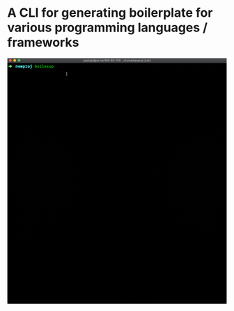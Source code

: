 # A CLI for generating boilerplate for various programming languages / frameworks

<p align="center">
  <img src="https://github.com/astpierre/boilerup/blob/master/static/demo.gif?raw=true">
</p>
